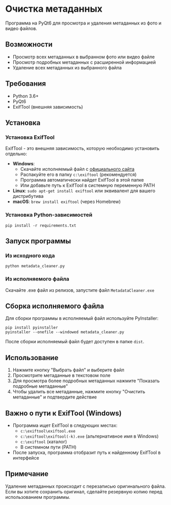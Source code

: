 # Очистка метаданных

Программа на PyQt6 для просмотра и удаления метаданных из фото и видео файлов.

## Возможности
- Просмотр всех метаданных в выбранном фото или видео файле
- Просмотр подробных метаданных с расширенной информацией
- Удаление всех метаданных из выбранного файла

## Требования
- Python 3.6+
- PyQt6
- ExifTool (внешняя зависимость)

## Установка

### Установка ExifTool
ExifTool - это внешняя зависимость, которую необходимо установить отдельно:
- **Windows**: 
  - Скачайте исполняемый файл с [официального сайта](https://exiftool.org/)
  - Распакуйте его в папку `c:\exiftool` (рекомендуется)
  - Программа автоматически найдет ExifTool в этой папке
  - Или добавьте путь к ExifTool в системную переменную PATH
- **Linux**: `sudo apt-get install exiftool` или эквивалент для вашего дистрибутива
- **macOS**: `brew install exiftool` (через Homebrew)

### Установка Python-зависимостей
```
pip install -r requirements.txt
```

## Запуск программы

### Из исходного кода
```
python metadata_cleaner.py
```

### Из исполняемого файла
Скачайте .exe файл из релизов, запустите файл `MetadataCleaner.exe`

## Сборка исполняемого файла
Для сборки программы в исполняемый файл используйте PyInstaller:
```
pip install pyinstaller
pyinstaller --onefile --windowed metadata_cleaner.py
```
После сборки исполняемый файл будет доступен в папке `dist`.

## Использование
1. Нажмите кнопку "Выбрать файл" и выберите файл
2. Просмотрите метаданные в текстовом поле
3. Для просмотра более подробных метаданных нажмите "Показать подробные метаданные"
4. Чтобы удалить все метаданные, нажмите кнопку "Очистить метаданные" и подтвердите действие

## Важно о пути к ExifTool (Windows)
- Программа ищет ExifTool в следующих местах:
  - `c:\exiftool\exiftool.exe`
  - `c:\exiftool\exiftool(-k).exe` (альтернативное имя в Windows)
  - `c:\exiftool` (каталог)
  - В системном пути (PATH)
- После запуска, программа отобразит путь к найденному ExifTool в интерфейсе

## Примечание
Удаление метаданных происходит с перезаписью оригинального файла. Если вы хотите сохранить оригинал, сделайте резервную копию перед использованием программы.
